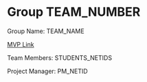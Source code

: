 # Group TEAM_NUMBER
Group Name: TEAM_NAME

[MVP Link]([https://docs.google.com/document/d/1xFI9DDdO5HZAcu36Y6NL-RTDry5E3WHkfy-ZEWuqbXM/edit?usp=sharing](https://docs.google.com/document/d/1fJlMwKD6DevxZTkOAuLN4bbNdG82isU1/edit?usp=share_link&ouid=113895974445522191128&rtpof=true&sd=true))

Team Members: STUDENTS_NETIDS

Project Manager: PM_NETID
